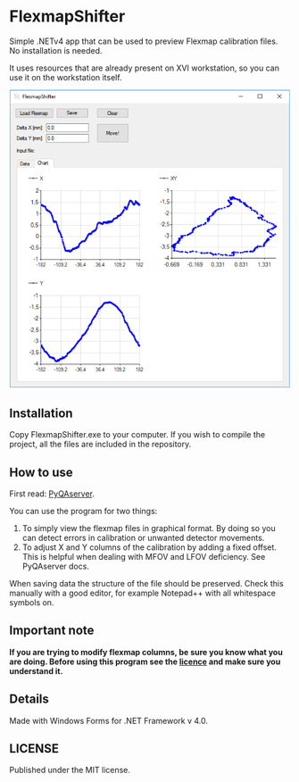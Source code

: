 # FlexmapShifter
Simple .NETv4 app that can be used to preview Flexmap calibration files. No installation is needed. 

It uses resources that are already present on XVI workstation, so you can use it on the workstation itself.

![image](image.png)


## Installation

Copy FlexmapShifter.exe to your computer. If you wish to compile the project, all the files are included in the repository.

## How to use

First read: [PyQAserver](https://synergyqatips.readthedocs.io/en/latest/).

You can use the program for two things:

1. To simply view the flexmap files in graphical format. By doing so you can detect errors in calibration or unwanted detector movements.
2. To adjust X and Y columns of the calibration by adding a fixed offset. This is helpful when dealing with MFOV and LFOV deficiency. See PyQAserver docs.

When saving data the structure of the file should be preserved. Check this manually with a good editor, for example Notepad++ with all whitespace symbols on.

## Important note

**If you are trying to modify flexmap columns, be sure you know what you are doing. Before using this program see the [licence](https://github.com/brjdenis/FlexmapShifter/blob/master/LICENSE) and make sure you understand it.**

## Details

Made with Windows Forms for .NET Framework v 4.0.  

## LICENSE

Published under the MIT license. 